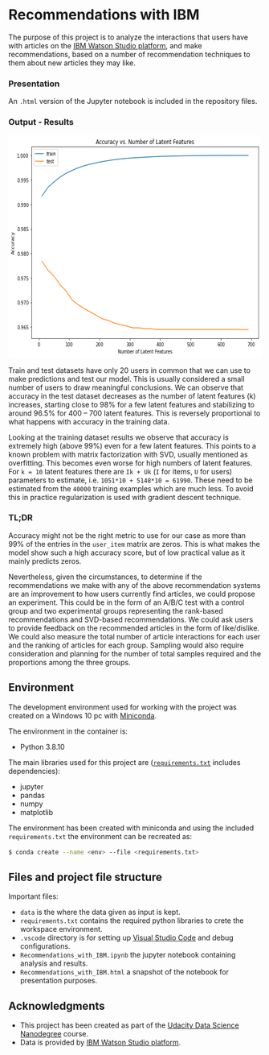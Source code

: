 # Recommendations with IBM

The purpose of this project is to analyze the interactions that users have with articles on the [IBM Watson Studio platform](https://www.ibm.com/cloud/watson-studio), and make recommendations, based on a number of recommendation techniques to them about new articles they may like.

### Presentation

An `.html` version of the Jupyter notebook is included in the repository files.

### Output - Results

<img src="img/output_622x441.png" width="622" height="441" style="background-color:white;" alt="recommendations accuracy">

Train and test datasets have only 20 users in common that we can use to make predictions and test our model. This is usually considered a small number of users to draw meaningful conclusions. We can observe that accuracy in the test dataset decreases as the number of latent features (k) increases, starting close to 98% for a few latent features and stabilizing to around 96.5% for 400 – 700 latent features. This is reversely proportional to what happens with accuracy in the training data.

Looking at the training dataset results we observe that accuracy is extremely high (above 99%) even for a few latent features. This points to a known problem with matrix factorization with SVD, usually mentioned as overfitting. This becomes even worse for high numbers of latent features. For `k = 10` latent features there are `Ik + Uk` (`I` for items, `U` for users) parameters to estimate, i.e. `1051*10 + 5148*10 = 61990`. These need to be estimated from the `40000` training examples which are much less. To avoid this in practice regularization is used with gradient descent technique.

### TL;DR

Accuracy might not be the right metric to use for our case as more than 99% of the entries in the `user_item` matrix are zeros. This is what makes the model show such a high accuracy score, but of low practical value as it mainly predicts zeros.

Nevertheless, given the circumstances, to determine if the recommendations we make with any of the above recommendation systems are an improvement to how users currently find articles, we could propose an experiment. This could be in the form of an A/B/C test with a control group and two experimental groups representing the rank-based recommendations and SVD-based recommendations. We could ask users to provide feedback on the recommended articles in the form of like/dislike. We could also measure the total number of article interactions for each user and the ranking of articles for each group. Sampling would also require consideration and planning for the number of total samples required and the proportions among the three groups.

## Environment

The development environment used for working with the project was created on a Windows 10 pc with [Miniconda](https://docs.conda.io/en/latest/miniconda.html).

The environment in the container is:

- Python 3.8.10

The main libraries used for this project are ([`requirements.txt`](requirements.txt) includes dependencies):

- jupyter
- pandas
- numpy
- matplotlib

The environment has been created with miniconda and using the included `requirements.txt` the environment can be recreated as:

```bash
$ conda create --name <env> --file <requirements.txt>
```

## Files and project file structure

Important files:

- `data` is the where the data given as input is kept.
- `requirements.txt` contains the required python libraries to crete the workspace environment.
- `.vscode` directory is for setting up [Visual Studio Code](https://code.visualstudio.com/) and debug configurations.
- `Recommendations_with_IBM.ipynb` the jupyter notebook containing analysis and results.
- `Recommendations_with_IBM.html` a snapshot of the notebook for presentation purposes.

## Acknowledgments

- This project has been created as part of the [Udacity Data Science Nanodegree](https://www.udacity.com/course/data-scientist-nanodegree--nd025) course.
- Data is provided by [IBM Watson Studio platform](https://www.ibm.com/cloud/watson-studio).